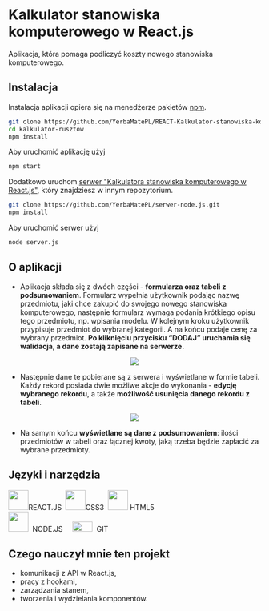 # Kalkulator stanowiska komputerowego w React.js
Aplikacja, która pomaga podliczyć koszty nowego stanowiska komputerowego.

## Instalacja 
Instalacja aplikacji opiera się na menedżerze pakietów [npm](https://www.npmjs.com/).
```bash
git clone https://github.com/YerbaMatePL/REACT-Kalkulator-stanowiska-koputerowego.git
cd kalkulator-rusztow
npm install
```
Aby uruchomić aplikację użyj 
```bash
npm start
```
Dodatkowo uruchom [serwer "Kalkulatora stanowiska komputerowego w React.js"](https://github.com/YerbaMatePL/serwer-node.js), który znajdziesz w innym repozytorium. 

```bash
git clone https://github.com/YerbaMatePL/serwer-node.js.git
npm install
```
Aby uruchomić serwer użyj 
```bash
node server.js
```

## O aplikacji

- Aplikacja składa się z dwóch części - **formularza oraz tabeli z podsumowaniem**. 
Formularz wypełnia użytkownik podając nazwę przedmiotu, jaki chce zakupić do swojego nowego stanowiska komputerowego, następnie formularz wymaga podania krótkiego opisu tego przedmiotu, np. wpisania modelu. W kolejnym kroku użytkownik przypisuje przedmiot do wybranej kategorii. A na końcu podaje cenę za wybrany przedmiot. **Po kliknięciu przycisku “DODAJ”  uruchamia się walidacja, a dane zostają zapisane na serwerze.** 

<p align="center">
<img src="https://user-images.githubusercontent.com/90143181/162560164-4646f826-6fac-492e-af9e-aefd380fe6b4.png"></p>

- Następnie dane te pobierane są z serwera i wyświetlane w formie tabeli. Każdy rekord posiada dwie możliwe akcje do wykonania - **edycję wybranego rekordu**, a także **możliwość usunięcia danego rekordu z tabeli**. 

<p align="center">
<img src="https://user-images.githubusercontent.com/90143181/162560243-3a1c185a-dda7-47fd-bfe8-aa0a66670024.png"></p>

- Na samym końcu **wyświetlane są dane z podsumowaniem**: ilości przedmiotów w tabeli oraz łącznej kwoty, jaką trzeba będzie zapłacić za wybrane przedmioty. 


## Języki i narzędzia
<p float="left">
<img src="https://user-images.githubusercontent.com/90143181/155710762-98754e3e-27fa-42fc-b1d2-b4976022ff8f.png" width="40" height="40">REACT.JS&nbsp
<img src="https://user-images.githubusercontent.com/90143181/155710948-14bf50e8-30b5-47f3-8151-9fc80556c0ed.png" width="40" height="40">CSS3&nbsp
<img src="https://user-images.githubusercontent.com/90143181/155709360-40a94a88-a7ea-4d82-ba0c-f51aec3b3ff4.png" width="40" height="40"> HTML5<br>
<img src="https://user-images.githubusercontent.com/90143181/155711643-97bc4f8c-0460-4dd7-b4da-8cd79a08a2e3.png" width="40" height="40">&nbsp&nbspNODE.JS&nbsp&nbsp&nbsp&nbsp
<img src="https://user-images.githubusercontent.com/90143181/155712064-fd173cb7-8581-4e16-bf99-194e4ac2be55.png" width="40" height="20">&nbsp&nbspGIT</p>

## Czego nauczył mnie ten projekt

- komunikacji z API w React.js, 
- pracy z hookami, 
- zarządzania stanem, 
- tworzenia i wydzielania komponentów. 

